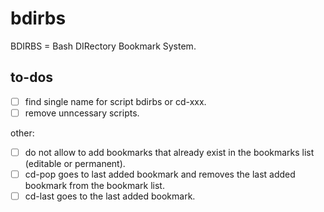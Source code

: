 
# bdirbs

BDIRBS = Bash DIRectory Bookmark System.

## to-dos

 - [ ] find single name for script bdirbs or cd-xxx.
 - [ ] remove unncessary scripts.

other:

 - [ ] do not allow to add bookmarks that already exist in the bookmarks list (editable or permanent).
 - [ ] cd-pop goes to last added bookmark and removes the last added bookmark from the bookmark list.
 - [ ] cd-last goes to the last added bookmark.

